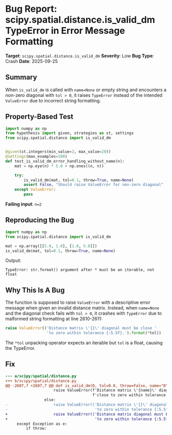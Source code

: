 # Bug Report: scipy.spatial.distance.is_valid_dm TypeError in Error Message Formatting

**Target**: `scipy.spatial.distance.is_valid_dm`
**Severity**: Low
**Bug Type**: Crash
**Date**: 2025-09-25

## Summary

When `is_valid_dm` is called with `name=None` or empty string and encounters a non-zero diagonal with `tol > 0`, it raises `TypeError` instead of the intended `ValueError` due to incorrect string formatting.

## Property-Based Test

```python
import numpy as np
from hypothesis import given, strategies as st, settings
from scipy.spatial.distance import is_valid_dm


@given(st.integers(min_value=2, max_value=20))
@settings(max_examples=100)
def test_is_valid_dm_error_handling_without_name(n):
    mat = np.eye(n) * 5.0 + np.ones((n, n))

    try:
        is_valid_dm(mat, tol=0.1, throw=True, name=None)
        assert False, "Should raise ValueError for non-zero diagonal"
    except ValueError:
        pass
```

**Failing input**: `n=2`

## Reproducing the Bug

```python
import numpy as np
from scipy.spatial.distance import is_valid_dm

mat = np.array([[5.0, 1.0], [1.0, 5.0]])
is_valid_dm(mat, tol=0.1, throw=True, name=None)
```

Output:
```
TypeError: str.format() argument after * must be an iterable, not float
```

## Why This Is A Bug

The function is supposed to raise `ValueError` with a descriptive error message when given an invalid distance matrix. Instead, when `name=None` and the diagonal check fails with `tol > 0`, it crashes with `TypeError` due to malformed string formatting at line 2610-2611:

```python
raise ValueError(('Distance matrix \'{}\' diagonal must be close '
                  'to zero within tolerance {:5.5f}.').format(*tol))
```

The `*tol` unpacking operator expects an iterable but `tol` is a float, causing the TypeError.

## Fix

```diff
--- a/scipy/spatial/distance.py
+++ b/scipy/spatial/distance.py
@@ -2607,7 +2607,7 @@ def is_valid_dm(D, tol=0.0, throw=False, name="D", warning=False):
                     raise ValueError(f'Distance matrix \'{name}\' diagonal must be '
                                      f'close to zero within tolerance {tol:5.5f}.')
                 else:
-                    raise ValueError(('Distance matrix \'{}\' diagonal must be close '
-                                      'to zero within tolerance {:5.5f}.').format(*tol))
+                    raise ValueError(('Distance matrix diagonal must be close '
+                                      'to zero within tolerance {:5.5f}.').format(tol))
     except Exception as e:
         if throw:
```